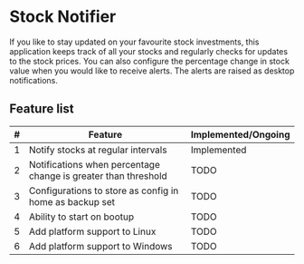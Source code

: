 # Stock Notifier

If you like to stay updated on your favourite stock investments, this 
application keeps track of all your stocks and regularly checks for updates to
the stock prices. You can also configure the percentage change in stock value 
when you would like to receive alerts. The alerts are raised as desktop 
notifications.

## Feature list
| # | Feature                                                        | Implemented/Ongoing |
|---|----------------------------------------------------------------|---------------------|
| 1 | Notify stocks at regular intervals                             | Implemented         |
| 2 | Notifications when percentage change is greater than threshold | TODO                |
| 3 | Configurations to store as config in home as backup set        | TODO                |
| 4 | Ability to start on bootup                                     | TODO                |
| 5 | Add platform support to Linux                                  | TODO                |
| 6 | Add platform support to Windows                                | TODO                |